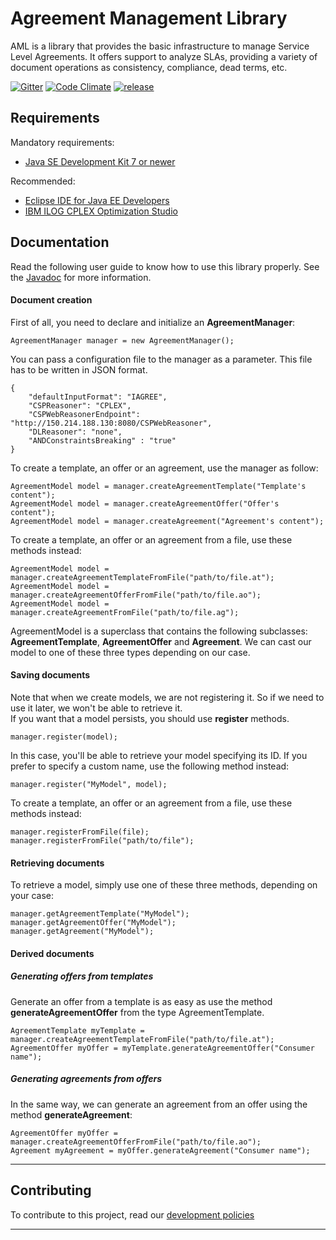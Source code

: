 # Agreement Management Library

AML is a library that provides the basic infrastructure to manage Service Level Agreements.
It offers support to analyze SLAs, providing a variety of document operations as consistency, compliance, 
dead terms, etc.

[![Gitter](https://badges.gitter.im/Join%20Chat.svg)](https://gitter.im/isa-group/aml?utm_source=badge&utm_medium=badge&utm_campaign=pr-badge&utm_content=badge)
[![Code Climate](https://codeclimate.com/github/isa-group/aml/badges/gpa.svg)](https://codeclimate.com/github/isa-group/aml)
[![release](https://img.shields.io/badge/release-0.9-green.svg)](https://raw.githubusercontent.com/isa-group/aml/master/CHANGELOG.txt)

## Requirements

Mandatory requirements:
* [Java SE Development Kit 7 or newer](http://www.oracle.com/technetwork/es/java/javase/downloads/index.html)

Recommended: 
* [Eclipse IDE for Java EE Developers](http://www.eclipse.org/downloads/packages/eclipse-ide-java-ee-developers/marsr)
* [IBM ILOG CPLEX Optimization Studio](https://www.ibm.com/developerworks/downloads/ws/ilogcplex/)

## Documentation

Read the following user guide to know how to use this library properly. See the [Javadoc](http://isa-group.github.io/aml/doc/) for more information.

#### Document creation

First of all, you need to declare and initialize an **AgreementManager**:
```
AgreementManager manager = new AgreementManager();
```
You can pass a configuration file to the manager as a parameter. This file has to be written in JSON format.
```
{
    "defaultInputFormat": "IAGREE",
    "CSPReasoner": "CPLEX",
    "CSPWebReasonerEndpoint": "http://150.214.188.130:8080/CSPWebReasoner",
    "DLReasoner": "none",
    "ANDConstraintsBreaking" : "true" 
}
```
To create a template, an offer or an agreement, use the manager as follow:
```
AgreementModel model = manager.createAgreementTemplate("Template's content");
AgreementModel model = manager.createAgreementOffer("Offer's content");
AgreementModel model = manager.createAgreement("Agreement's content");
```
To create a template, an offer or an agreement from a file, use these methods instead:
```
AgreementModel model = manager.createAgreementTemplateFromFile("path/to/file.at");
AgreementModel model = manager.createAgreementOfferFromFile("path/to/file.ao");
AgreementModel model = manager.createAgreementFromFile("path/to/file.ag");
```
AgreementModel is a superclass that contains the following subclasses: **AgreementTemplate**, **AgreementOffer** and **Agreement**. We can cast our model to one of these three types depending on our case.

#### Saving documents

Note that when we create models, we are not registering it. So if we need to use it later, we won't be able to retrieve it.  
If you want that a model persists, you should use **register** methods.
```
manager.register(model);
```
In this case, you'll be able to retrieve your model specifying its ID. If you prefer to specify a custom name, use the following method instead:
```
manager.register("MyModel", model);
```
To create a template, an offer or an agreement from a file, use these methods instead:
```
manager.registerFromFile(file);
manager.registerFromFile("path/to/file");
```

#### Retrieving documents

To retrieve a model, simply use one of these three methods, depending on your case:
```
manager.getAgreementTemplate("MyModel");
manager.getAgreementOffer("MyModel");
manager.getAgreement("MyModel");
```

#### Derived documents

##### Generating offers from templates

Generate an offer from a template is as easy as use the method **generateAgreementOffer** from the type AgreementTemplate.
```
AgreementTemplate myTemplate = manager.createAgreementTemplateFromFile("path/to/file.at");
AgreementOffer myOffer = myTemplate.generateAgreementOffer("Consumer name");
```

##### Generating agreements from offers

In the same way, we can generate an agreement from an offer using the method **generateAgreement**:
```
AgreementOffer myOffer = manager.createAgreementOfferFromFile("path/to/file.ao");
Agreement myAgreement = myOffer.generateAgreement("Consumer name");
```

***
## Contributing

To contribute to this project, read our [development policies](https://github.com/isa-group/aml/wiki#development-policy)
***
